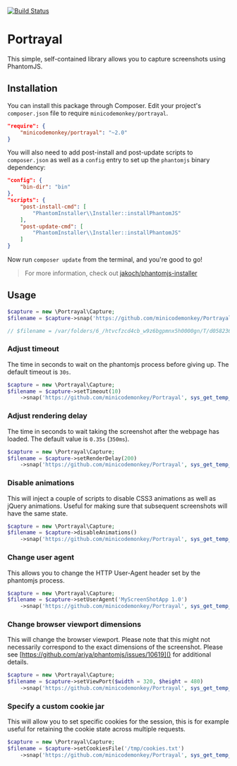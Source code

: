 [![Build Status](https://travis-ci.org/MiniCodeMonkey/Portrayal.png?branch=master)](https://travis-ci.org/minicodemonkey/Portrayal)

# Portrayal

This simple, self-contained library allows you to capture screenshots using PhantomJS.

## Installation

You can install this package through Composer. Edit your project's `composer.json` file to require `minicodemonkey/portrayal`.

```json
"require": {
	"minicodemonkey/portrayal": "~2.0"
}
```

You will also need to add post-install and post-update scripts to `composer.json` as well as a `config` entry to set up the `phantomjs` binary dependency:

```json
"config": {
    "bin-dir": "bin"
},
"scripts": {
    "post-install-cmd": [
        "PhantomInstaller\\Installer::installPhantomJS"
    ],
    "post-update-cmd": [
        "PhantomInstaller\\Installer::installPhantomJS"
    ]
}
```

Now run `composer update` from the terminal, and you're good to go!

> For more information, check out [jakoch/phantomjs-installer](https://github.com/jakoch/phantomjs-installer)

## Usage
```php
$capture = new \Portrayal\Capture;
$filename = $capture->snap('https://github.com/minicodemonkey/Portrayal', sys_get_temp_dir());

// $filename = /var/folders/6_/htvcfzcd4cb_w9z6bgpmnx5h0000gn/T/d0582362c2ffbf50ee119e504bb64fdc6bba5abd.png
```

### Adjust timeout
The time in seconds to wait on the phantomjs process before giving up. The default timeout is `30s`.

```php
$capture = new \Portrayal\Capture;
$filename = $capture->setTimeout(10)
    ->snap('https://github.com/minicodemonkey/Portrayal', sys_get_temp_dir());
```

### Adjust rendering delay
The time in seconds to wait taking the screenshot after the webpage has loaded. The default value is `0.35s` (`350ms`).

```php
$capture = new \Portrayal\Capture;
$filename = $capture->setRenderDelay(200)
    ->snap('https://github.com/minicodemonkey/Portrayal', sys_get_temp_dir());
```

### Disable animations
This will inject a couple of scripts to disable CSS3 animations as well as jQuery animations. Useful for making sure that subsequent screenshots will have the same state.

```php
$capture = new \Portrayal\Capture;
$filename = $capture->disableAnimations()
    ->snap('https://github.com/minicodemonkey/Portrayal', sys_get_temp_dir());
```

### Change user agent
This allows you to change the HTTP User-Agent header set by the phantomjs process.

```php
$capture = new \Portrayal\Capture;
$filename = $capture->setUserAgent('MyScreenShotApp 1.0')
    ->snap('https://github.com/minicodemonkey/Portrayal', sys_get_temp_dir());
```

### Change browser viewport dimensions
This will change the browser viewport. Please note that this might not necessarily correspond to the exact dimensions of the screenshot. Please see [https://github.com/ariya/phantomjs/issues/10619]() for additional details.

```php
$capture = new \Portrayal\Capture;
$filename = $capture->setViewPort($width = 320, $height = 480)
    ->snap('https://github.com/minicodemonkey/Portrayal', sys_get_temp_dir());
```

### Specify a custom cookie jar
This will allow you to set specific cookies for the session, this is for example useful for retaining the cookie state across multiple requests.

```php
$capture = new \Portrayal\Capture;
$filename = $capture->setCookiesFile('/tmp/cookies.txt')
    ->snap('https://github.com/minicodemonkey/Portrayal', sys_get_temp_dir());
```
